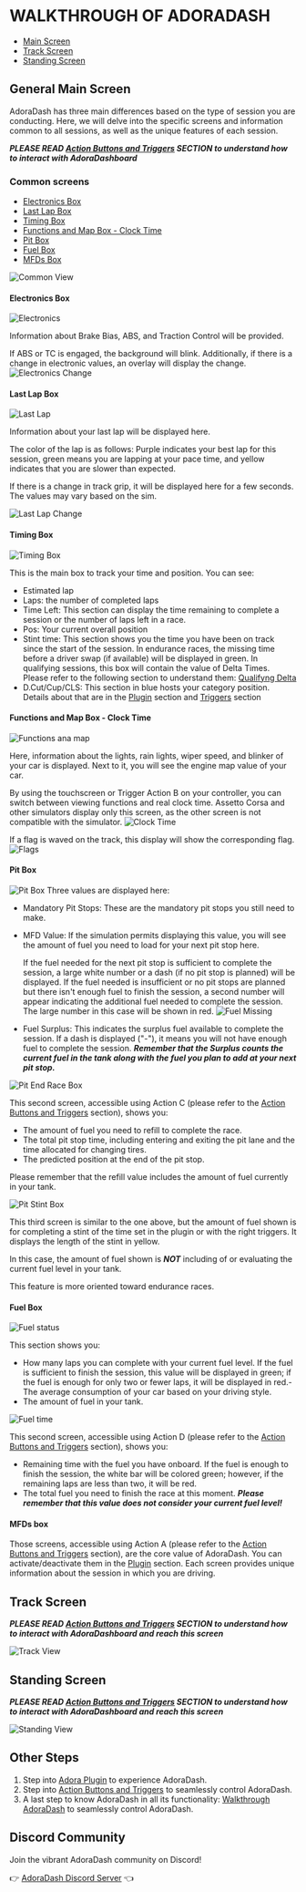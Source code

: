 # WALKTHROUGH OF ADORADASH
- [Main Screen](#general-main-screen)
- [Track Screen](#track-screen)
- [Standing Screen](#standing-screen)

## General Main Screen
AdoraDash has three main differences based on the type of session you are conducting. Here, we will delve into the specific screens and information common to all sessions, as well as the unique features of each session.

***PLEASE READ [Action Buttons and Triggers](triggers.md) SECTION to understand how to interact with AdoraDashboard***

### Common screens
- [Electronics Box](#electronics-box)
- [Last Lap Box](#last-lap-box)
- [Timing Box](#timing-box)
- [Functions and Map Box - Clock Time](#functions-and-map-box---clock-time)
- [Pit Box](#pit-box)
- [Fuel Box](#fuel-box)
- [MFDs Box](#mfds-box)

![Common View](/src/images/docs/walkthrough/common.jpg)

#### Electronics Box
![Electronics](/src/images/docs/walkthrough/electronics.jpg)

Information about Brake Bias, ABS, and Traction Control will be provided.

If ABS or TC is engaged, the background will blink. Additionally, if there is a change in electronic values, an overlay will display the change.
![Electronics Change](/src/images/docs/walkthrough/electronics_change.jpg)

#### Last Lap Box
![Last Lap](/src/images/docs/walkthrough/lastlap.jpg)

Information about your last lap will be displayed here. 

The color of the lap is as follows: Purple indicates your best lap for this session, green means you are lapping at your pace time, and yellow indicates that you are slower than expected.

If there is a change in track grip, it will be displayed here for a few seconds.
The values may vary based on the sim.

![Last Lap Change](/src/images/docs/walkthrough/lastlap_change.jpg)

#### Timing Box
![Timing Box](/src/images/docs/walkthrough/timing.jpg)

This is the main box to track your time and position. You can see:

- Estimated lap
- Laps: the number of completed laps
- Time Left: This section can display the time remaining to complete a session or the number of laps left in a race.
- Pos: Your current overall position
- Stint time: This section shows you the time you have been on track since the start of the session. In endurance races, the missing time before a driver swap (if available) will be displayed in green. In qualifying sessions, this box will contain the value of Delta Times. Please refer to the following section to understand them: [Qualifyng Delta](https://github.com/Butzy79/adora-dash/blob/dev/doc/triggers.md#qualifyng-delta) 
- D.Cut/Cup/CLS: This section in blue hosts your category position. Details about that are in the [Plugin](plugin.md#standing-style) section and [Triggers](triggers.md#change-standing-type) section 
#### Functions and Map Box - Clock Time
![Functions ana map](/src/images/docs/walkthrough/functions.jpg)

Here, information about the lights, rain lights, wiper speed, and blinker of your car is displayed. Next to it, you will see the engine map value of your car.

By using the touchscreen or Trigger Action B on your controller, you can switch between viewing functions and real clock time.
Assetto Corsa and other simulators display only this screen, as the other screen is not compatible with the simulator.
![Clock Time](/src/images/docs/walkthrough/clock_time.jpg)

If a flag is waved on the track, this display will show the corresponding flag.
![Flags](/src/images/docs/walkthrough/functions_change.jpg)

#### Pit Box
![Pit Box](/src/images/docs/walkthrough/pit.jpg)
Three values are displayed here:

- Mandatory Pit Stops: These are the mandatory pit stops you still need to make.
- MFD Value: If the simulation permits displaying this value, you will see the amount of fuel you need to load for your next pit stop here.

  If the fuel needed for the next pit stop is sufficient to complete the session, a large white number or a dash (if no pit stop is planned) will be displayed.
  If the fuel needed is insufficient or no pit stops are planned but there isn't enough fuel to finish the session, a second number will appear indicating the additional fuel needed to complete the session. The large number in this case will be shown in red.
  ![Fuel Missing](/src/images/docs/walkthrough/pit_missing.jpg)
- Fuel Surplus: This indicates the surplus fuel available to complete the session. If a dash is displayed ("-"), it means you will not have enough fuel to complete the session. ***Remember that the Surplus counts the current fuel in the tank along with the fuel you plan to add at your next pit stop.***

![Pit End Race Box](/src/images/docs/walkthrough/pit_finish.jpg)

This second screen, accessible using Action C (please refer to the [Action Buttons and Triggers](triggers.md) section), shows you:

- The amount of fuel you need to refill to complete the race.
- The total pit stop time, including entering and exiting the pit lane and the time allocated for changing tires.
- The predicted position at the end of the pit stop.

Please remember that the refill value includes the amount of fuel currently in your tank.

![Pit Stint Box](/src/images/docs/walkthrough/pit_stint.jpg)

This third screen is similar to the one above, but the amount of fuel shown is for completing a stint of the time set in the plugin or with the right triggers.
It displays the length of the stint in yellow.

In this case, the amount of fuel shown is ***NOT*** including of or evaluating the current fuel level in your tank.

This feature is more oriented toward endurance races.

#### Fuel Box
![Fuel status](/src/images/docs/walkthrough/fuel.jpg)

This section shows you:
- How many laps you can complete with your current fuel level. If the fuel is sufficient to finish the session, this value will be displayed in green; if the fuel is enough for only two or fewer laps, it will be displayed in red.- The average consumption of your car based on your driving style.
- The amount of fuel in your tank.

![Fuel time](/src/images/docs/walkthrough/fuel_finish.jpg)

This second screen, accessible using Action D (please refer to the [Action Buttons and Triggers](triggers.md) section), shows you:

- Remaining time with the fuel you have onboard. If the fuel is enough to finish the session, the white bar will be colored green; however, if the remaining laps are less than two, it will be red.
- The total fuel you need to finish the race at this moment. ***Please remember that this value does not consider your current fuel level!***

#### MFDs box
Those screens, accessible using Action A (please refer to the [Action Buttons and Triggers](triggers.md) section), are the core value of AdoraDash.
You can activate/deactivate them in the [Plugin](plugin.md#MFD) section.
Each screen provides unique information about the session in which you are driving.


## Track Screen
***PLEASE READ [Action Buttons and Triggers](triggers.md) SECTION to understand how to interact with AdoraDashboard and reach this screen***

![Track View](/src/images/docs/walkthrough/track_screen.jpg)

## Standing Screen
***PLEASE READ [Action Buttons and Triggers](triggers.md) SECTION to understand how to interact with AdoraDashboard and reach this screen***

![Standing View](/src/images/docs/walkthrough/standing_screen.jpg)

## Other Steps
1. Step into [Adora Plugin](plugin.md) to experience AdoraDash.
2. Step into [Action Buttons and Triggers](triggers.md) to seamlessly control AdoraDash.
3. A last step to know AdoraDash in all its functionality: [Walkthrough AdoraDash](walkthrough.md) to seamlessly control AdoraDash.


## Discord Community
Join the vibrant AdoraDash community on Discord!

👉 [AdoraDash Discord Server](https://discord.gg/2yNzuRc62S) 👈
